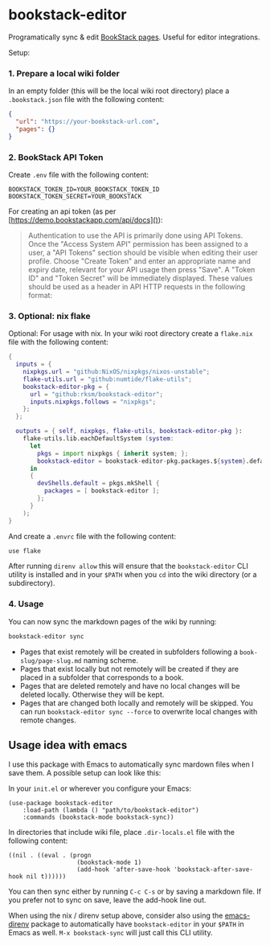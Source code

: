 # bookstack-editor

Programatically sync & edit [BookStack pages](https://www.bookstackapp.com/). Useful for editor integrations.

Setup:

### 1. Prepare a local wiki folder

In an empty folder (this will be the local wiki root directory) place a `.bookstack.json` file with the following content:

```json
{
  "url": "https://your-bookstack-url.com",
  "pages": {}
}
```

### 2. BookStack API Token

Create `.env` file with the following content:

```
BOOKSTACK_TOKEN_ID=YOUR_BOOKSTACK_TOKEN_ID
BOOKSTACK_TOKEN_SECRET=YOUR_BOOKSTACK
```

For creating an api token (as per [https://demo.bookstackapp.com/api/docs]()):

> Authentication to use the API is primarily done using API Tokens. Once the "Access System API" permission has been assigned to a user, a "API Tokens" section should be visible when editing their user profile. Choose "Create Token" and enter an appropriate name and expiry date, relevant for your API usage then press "Save". A "Token ID" and "Token Secret" will be immediately displayed. These values should be used as a header in API HTTP requests in the following format:

### 3. Optional: nix flake

Optional: For usage with nix. In your wiki root directory create a `flake.nix` file with the following content:
    
```nix
{
  inputs = {
    nixpkgs.url = "github:NixOS/nixpkgs/nixos-unstable";
    flake-utils.url = "github:numtide/flake-utils";
    bookstack-editor-pkg = {
      url = "github:rksm/bookstack-editor";
      inputs.nixpkgs.follows = "nixpkgs";
    };
  };

  outputs = { self, nixpkgs, flake-utils, bookstack-editor-pkg }:
    flake-utils.lib.eachDefaultSystem (system:
      let
        pkgs = import nixpkgs { inherit system; };
        bookstack-editor = bookstack-editor-pkg.packages.${system}.default;
      in
      {
        devShells.default = pkgs.mkShell {
          packages = [ bookstack-editor ];
        };
      }
    );
}
```

And create a `.envrc` file with the following content:

```sh
use flake
```

After running `direnv allow` this will ensure that the `bookstack-editor` CLI utility is installed and in your `$PATH` when you `cd` into the wiki directory (or a subdirectory).

### 4. Usage

You can now sync the markdown pages of the wiki by running:

```sh
bookstack-editor sync
```

- Pages that exist remotely will be created in subfolders following a `book-slug/page-slug.md` naming scheme.
- Pages that exist locally but not remotely will be created if they are placed in a subfolder that corresponds to a book.
- Pages that are deleted remotely and have no local changes will be deleted locally. Otherwise they will be kept.
- Pages that are changed both locally and remotely will be skipped. You can run `bookstack-editor sync --force` to overwrite local changes with remote changes.

## Usage idea with emacs

I use this package with Emacs to automatically sync mardown files when I save them. A possible setup can look like this:

In your `init.el` or wherever you configure your Emacs:

```elisp
(use-package bookstack-editor
    :load-path (lambda () "path/to/bookstack-editor")
    :commands (bookstack-mode bookstack-sync))
```

In directories that include wiki file, place `.dir-locals.el` file with the following content:

```elisp
((nil . ((eval . (progn
                   (bookstack-mode 1)
                   (add-hook 'after-save-hook 'bookstack-after-save-hook nil t))))))
```

You can then sync either by running `C-c C-s` or by saving a markdown file. If you prefer not to sync on save, leave the add-hook line out.

When using the nix / direnv setup above, consider also using the [emacs-direnv](https://github.com/wbolster/emacs-direnv) package to automatically have `bookstack-editor` in your `$PATH` in Emacs as well. `M-x bookstack-sync` will just call this CLI utility.
